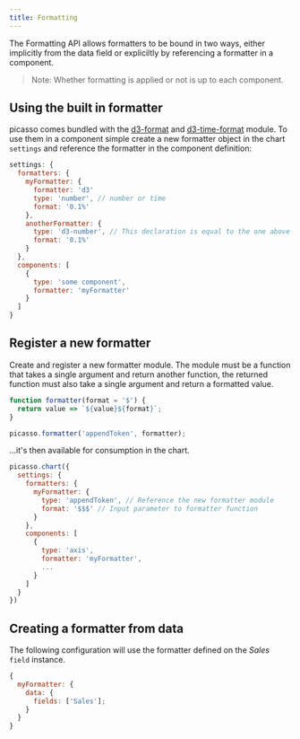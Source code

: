```yaml
---
title: Formatting
---
```


The Formatting API allows formatters to be bound in two ways, either implicitly from the data field or expliciltly by referencing a formatter in a component.

> Note: Whether formatting is applied or not is up to each component.

## Using the built in formatter

picasso comes bundled with the [d3-format](https://github.com/d3/d3-format) and [d3-time-format](https://github.com/d3/d3-time-format) module. To use them in a component simple create a new formatter object in the chart `settings` and reference the formatter in the component definition:

```js
settings: {
  formatters: {
    myFormatter: {
      formatter: 'd3'
      type: 'number', // number or time
      format: '0.1%'
    },
    anotherFormatter: {
      type: 'd3-number', // This declaration is equal to the one above
      format: '0.1%'
    }
  },
  components: [
    {
      type: 'some component',
      formatter: 'myFormatter'
    }
  ]
}
```

## Register a new formatter

Create and register a new formatter module. The module must be a function that takes a single argument and return another function, the returned function must also take a single argument and return a formatted value.

```js
function formatter(format = '$') {
  return value => `${value}${format}`;
}

picasso.formatter('appendToken', formatter);
```

...it's then available for consumption in the chart.

```js
picasso.chart({
  settings: {
    formatters: {
      myFormatter: {
        type: 'appendToken', // Reference the new formatter module
        format: '$$$' // Input parameter to formatter function
      }
    },
    components: [
      {
        type: 'axis',
        formatter: 'myFormatter',
        ...
      }
    ]
  }
})
```

## Creating a formatter from data

The following configuration will use the formatter defined on the _Sales_ `field` instance.

```js
{
  myFormatter: {
    data: {
      fields: ['Sales'];
    }
  }
}
```
